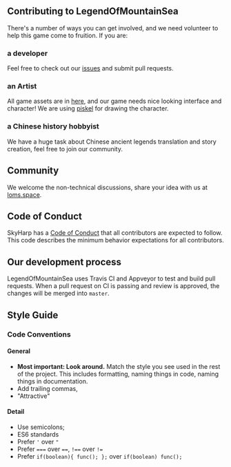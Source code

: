 ## Contributing to LegendOfMountainSea
There's a number of ways you can get involved, and we need volunteer to help this game come to fruition. If you are:

###  a developer
Feel free to check out our [issues](https://github.com/SkyHarp/LegendOfMountainSea/issues) and submit pull requests.

### an Artist
All game assets are in [here](https://github.com/SkyHarp/LegendOfMountainSea/tree/master/LOMS/assets), and our game needs nice looking interface and character! We are using [piskel](https://github.com/piskelapp/piskel) for drawing the character.

### a Chinese history hobbyist
We have a huge task about Chinese ancient legends translation and story creation, feel free to join our community.

## Community
We welcome the non-technical discussions, share your idea with us at [loms.space](https://loms.space/).


## Code of Conduct
SkyHarp has a [Code of Conduct](https://github.com/SkyHarp/LegendOfMountainSea/blob/master/.github/CODE_OF_CONDUCT.md) that all contributors are expected to follow. This code describes the minimum behavior expectations for all contributors.

## Our development process
LegendOfMountainSea uses Travis CI and Appveyor to test and build pull requests. When a pull request on CI is passing and review is approved, the changes will be merged into `master`.

## Style Guide
### Code Conventions

#### General

- **Most important: Look around.** Match the style you see used in the rest of the project. This includes formatting, naming things in code, naming things in documentation.
- Add trailing commas,
- "Attractive"

#### Detail
- Use semicolons;
- ES6 standards
- Prefer `'` over `"`
- Prefer `===` over `==`, `!==` over `!=`
- Prefer `if(boolean){ func(); };` over `if(boolean) func();`
